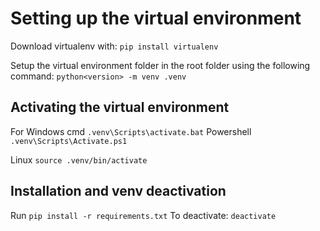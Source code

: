 # Setting up the virtual environment
Download virtualenv with:
`pip install virtualenv`

Setup the virtual environment folder in the root folder using the following command:
`python<version> -m venv .venv`

## Activating the virtual environment
For Windows cmd
`.venv\Scripts\activate.bat`
Powershell
`.venv\Scripts\Activate.ps1`

Linux
`source .venv/bin/activate`

## Installation and venv deactivation
Run `pip install -r requirements.txt`
To deactivate: `deactivate`